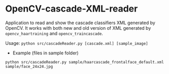 OpenCV-cascade-XML-reader
=========================

Application to read and show the cascade classifiers XML generated by OpenCV. It works with both new and old version of XML generated by `opencv_haartraining` and `opencv_traincascade`.

Usage: `python src/cascadeReader.py [cascade.xml] [sample_image]`

- Example (files in sample folder)

`python src/cascadeReader.py sample/haarcascade_frontalface_default.xml sample/face_24x24.jpg`
